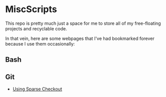 # MiscScripts

This repo is pretty much just a space for me to store all of my free-floating projects and recyclable code.

In that vein, here are some webpages that I've had bookmarked forever because I use them occasionally:

## Bash

## Git

- [Using Sparse Checkout](https://briancoyner.github.io/2013/06/05/git-sparse-checkout.html)
